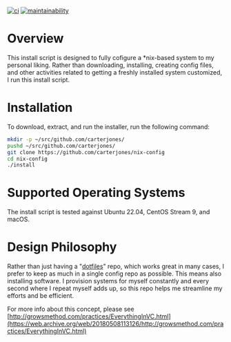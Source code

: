 [![ci](https://github.com/carterjones/nix-config/actions/workflows/ci.yml/badge.svg?branch=main)](https://github.com/carterjones/nix-config/actions/workflows/ci.yml?query=branch%3Amain)
[![maintainability](https://api.codeclimate.com/v1/badges/a93650c7bfb759fe346e/maintainability)](https://codeclimate.com/github/carterjones/nix-config/maintainability)

# Overview

This install script is designed to fully cofigure a *nix-based system to my
personal liking. Rather than downloading, installing, creating config files,
and other activities related to getting a freshly installed system customized,
I run this install script.

# Installation

To download, extract, and run the installer, run the following command:

```bash
mkdir -p ~/src/github.com/carterjones/
pushd ~/src/github.com/carterjones/
git clone https://github.com/carterjones/nix-config
cd nix-config
./install
```

# Supported Operating Systems

The install script is tested against Ubuntu 22.04, CentOS Stream 9, and macOS.

# Design Philosophy

Rather than just having a "[dotfiles](https://www.google.com/search?q=dotfiles)"
repo, which works great in many cases, I prefer to keep as much in a single
config repo as possible. This means also installing software. I provision
systems for myself constantly and every second where I repeat myself adds up, so
this repo helps me streamline my efforts and be efficient.

For more info about this concept, please see
[http://growsmethod.com/practices/EverythingInVC.html](https://web.archive.org/web/20180508113126/http://growsmethod.com/practices/EverythingInVC.html)

